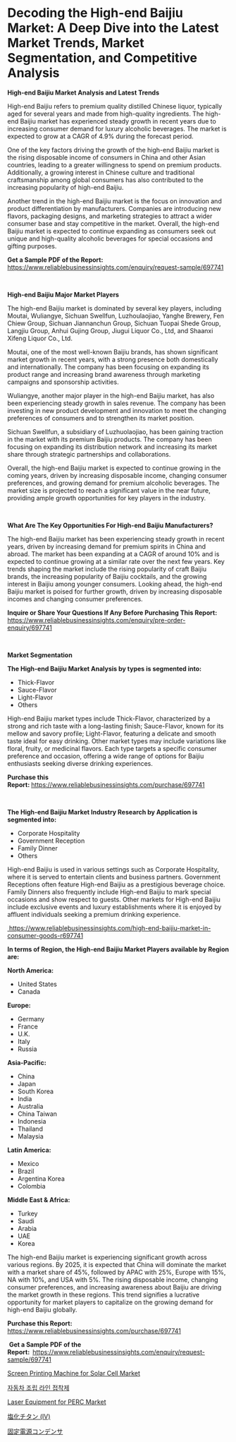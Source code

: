 <p><h1>Decoding the High-end Baijiu Market: A Deep Dive into the Latest Market Trends, Market Segmentation, and Competitive Analysis</h1></p><p><strong>High-end Baijiu Market Analysis and Latest Trends</strong></p>
<p><p>High-end Baijiu refers to premium quality distilled Chinese liquor, typically aged for several years and made from high-quality ingredients. The high-end Baijiu market has experienced steady growth in recent years due to increasing consumer demand for luxury alcoholic beverages. The market is expected to grow at a CAGR of 4.9% during the forecast period.</p><p>One of the key factors driving the growth of the high-end Baijiu market is the rising disposable income of consumers in China and other Asian countries, leading to a greater willingness to spend on premium products. Additionally, a growing interest in Chinese culture and traditional craftsmanship among global consumers has also contributed to the increasing popularity of high-end Baijiu.</p><p>Another trend in the high-end Baijiu market is the focus on innovation and product differentiation by manufacturers. Companies are introducing new flavors, packaging designs, and marketing strategies to attract a wider consumer base and stay competitive in the market. Overall, the high-end Baijiu market is expected to continue expanding as consumers seek out unique and high-quality alcoholic beverages for special occasions and gifting purposes.</p></p>
<p><strong>Get a Sample PDF of the Report:&nbsp;</strong> <a href="https://www.reliablebusinessinsights.com/enquiry/request-sample/697741">https://www.reliablebusinessinsights.com/enquiry/request-sample/697741</a></p>
<p>&nbsp;</p>
<p><strong>High-end Baijiu Major Market Players</strong></p>
<p><p>The high-end Baijiu market is dominated by several key players, including Moutai, Wuliangye, Sichuan Swellfun, Luzhoulaojiao, Yanghe Brewery, Fen Chiew Group, Sichuan Jiannanchun Group, Sichuan Tuopai Shede Group, Langjiu Group, Anhui Gujing Group, Jiugui Liquor Co., Ltd, and Shaanxi Xifeng Liquor Co., Ltd.</p><p>Moutai, one of the most well-known Baijiu brands, has shown significant market growth in recent years, with a strong presence both domestically and internationally. The company has been focusing on expanding its product range and increasing brand awareness through marketing campaigns and sponsorship activities.</p><p>Wuliangye, another major player in the high-end Baijiu market, has also been experiencing steady growth in sales revenue. The company has been investing in new product development and innovation to meet the changing preferences of consumers and to strengthen its market position.</p><p>Sichuan Swellfun, a subsidiary of Luzhuolaojiao, has been gaining traction in the market with its premium Baijiu products. The company has been focusing on expanding its distribution network and increasing its market share through strategic partnerships and collaborations.</p><p>Overall, the high-end Baijiu market is expected to continue growing in the coming years, driven by increasing disposable income, changing consumer preferences, and growing demand for premium alcoholic beverages. The market size is projected to reach a significant value in the near future, providing ample growth opportunities for key players in the industry.</p></p>
<p>&nbsp;</p>
<p><strong>What Are The Key Opportunities For High-end Baijiu Manufacturers?</strong></p>
<p><p>The high-end Baijiu market has been experiencing steady growth in recent years, driven by increasing demand for premium spirits in China and abroad. The market has been expanding at a CAGR of around 10% and is expected to continue growing at a similar rate over the next few years. Key trends shaping the market include the rising popularity of craft Baijiu brands, the increasing popularity of Baijiu cocktails, and the growing interest in Baijiu among younger consumers. Looking ahead, the high-end Baijiu market is poised for further growth, driven by increasing disposable incomes and changing consumer preferences.</p></p>
<p><strong>Inquire or Share Your Questions If Any Before Purchasing This Report:</strong> <a href="https://www.reliablebusinessinsights.com/enquiry/pre-order-enquiry/697741">https://www.reliablebusinessinsights.com/enquiry/pre-order-enquiry/697741</a></p>
<p>&nbsp;</p>
<p><strong>Market Segmentation</strong></p>
<p><strong>The High-end Baijiu Market Analysis by types is segmented into:</strong></p>
<p><ul><li>Thick-Flavor</li><li>Sauce-Flavor</li><li>Light-Flavor</li><li>Others</li></ul></p>
<p><p>High-end Baijiu market types include Thick-Flavor, characterized by a strong and rich taste with a long-lasting finish; Sauce-Flavor, known for its mellow and savory profile; Light-Flavor, featuring a delicate and smooth taste ideal for easy drinking. Other market types may include variations like floral, fruity, or medicinal flavors. Each type targets a specific consumer preference and occasion, offering a wide range of options for Baijiu enthusiasts seeking diverse drinking experiences.</p></p>
<p><strong>Purchase this Report:&nbsp;</strong><a href="https://www.reliablebusinessinsights.com/purchase/697741">https://www.reliablebusinessinsights.com/purchase/697741</a></p>
<p>&nbsp;</p>
<p><strong>The High-end Baijiu Market Industry Research by Application is segmented into:</strong></p>
<p><ul><li>Corporate Hospitality</li><li>Government Reception</li><li>Family Dinner</li><li>Others</li></ul></p>
<p><p>High-end Baijiu is used in various settings such as Corporate Hospitality, where it is served to entertain clients and business partners. Government Receptions often feature High-end Baijiu as a prestigious beverage choice. Family Dinners also frequently include High-end Baijiu to mark special occasions and show respect to guests. Other markets for High-end Baijiu include exclusive events and luxury establishments where it is enjoyed by affluent individuals seeking a premium drinking experience.</p></p>
<p><a href="https://www.reliablebusinessinsights.com/high-end-baijiu-market-in-consumer-goods-r697741">&nbsp;https://www.reliablebusinessinsights.com/high-end-baijiu-market-in-consumer-goods-r697741</a></p>
<p><strong>In terms of Region, the High-end Baijiu Market Players available by Region are:</strong></p>
<p>
    <p> <strong> North America: </strong>
        <ul>
            <li>United States</li>
            <li>Canada</li>
        </ul>
        </p> 
    <p> <strong> Europe: </strong>
        <ul>
            <li>Germany</li>
            <li>France</li>
            <li>U.K.</li>
            <li>Italy</li>
            <li>Russia</li>
        </ul>
        </p> 
    <p> <strong> Asia-Pacific: </strong>
        <ul>
            <li>China</li>
            <li>Japan</li>
            <li>South Korea</li>
            <li>India</li>
            <li>Australia</li>
            <li>China Taiwan</li>
            <li>Indonesia</li>
            <li>Thailand</li>
            <li>Malaysia</li>
        </ul>
        </p> 
    <p> <strong> Latin America: </strong>
        <ul>
            <li>Mexico</li>
            <li>Brazil</li>
            <li>Argentina Korea</li>
            <li>Colombia</li>
        </ul>
        </p> 
    <p> <strong> Middle East & Africa: </strong>
        <ul>
            <li>Turkey</li>
            <li>Saudi</li>
            <li>Arabia</li>
            <li>UAE</li>
            <li>Korea</li>
        </ul>
    </p>
    </p>
<p><p>The high-end Baijiu market is experiencing significant growth across various regions. By 2025, it is expected that China will dominate the market with a market share of 45%, followed by APAC with 25%, Europe with 15%, NA with 10%, and USA with 5%. The rising disposable income, changing consumer preferences, and increasing awareness about Baijiu are driving the market growth in these regions. This trend signifies a lucrative opportunity for market players to capitalize on the growing demand for high-end Baijiu globally.</p></p>
<p><strong>Purchase this Report: </strong><a href="https://www.reliablebusinessinsights.com/purchase/697741">https://www.reliablebusinessinsights.com/purchase/697741</a></p>
<p>&nbsp;<strong>Get a Sample PDF of the Report:&nbsp;&nbsp;</strong><a href="https://www.reliablebusinessinsights.com/enquiry/request-sample/697741">https://www.reliablebusinessinsights.com/enquiry/request-sample/697741</a></p>
<p><strong></strong></p>
<p><p><a href="https://github.com/Airanohannonzb68e5pb53oc1/Market-Research-Report-List-2/blob/main/screen-printing-machine-for-solar-cell-market.md">Screen Printing Machine for Solar Cell Market</a></p><p><a href="https://medium.com/@lowellleke20231/%EC%9E%90%EB%8F%99%EC%B0%A8-%EC%A1%B0%EB%A6%BD-%EB%9D%BC%EC%9D%B8-%EC%A0%91%EC%B0%A9%EC%A0%9C-%EC%8B%9C%EC%9E%A5-%EC%A1%B0%EC%82%AC-%EB%B3%B4%EA%B3%A0%EC%84%9C-2024%EB%85%84%EB%B6%80%ED%84%B0-2031%EB%85%84%EA%B9%8C%EC%A7%80%EC%9D%98-%EC%97%AD%EC%82%AC%EC%99%80-%EC%98%88%EC%B8%A1-a88daec54fd1">자동차 조립 라인 접착제</a></p><p><a href="https://github.com/IsmaelBlick2023/Market-Research-Report-List-1/blob/main/laser-equipment-for-perc-market.md">Laser Equipment for PERC Market</a></p><p><a href="https://github.com/TysonKub/Market-Research-Report-List-1/blob/main/646042897258.md">塩化チタン (IV)</a></p><p><a href="https://github.com/RaeJenkins1952/Market-Research-Report-List-1/blob/main/785263597257.md">固定電源コンデンサ</a></p></p>
